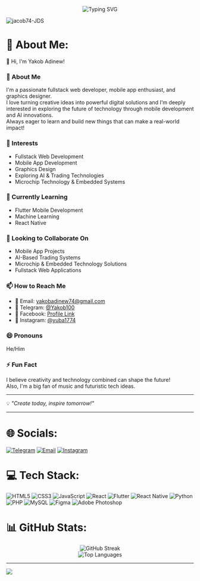 <p align="center">
  <img src="https://readme-typing-svg.demolab.com?font=Fira+Code&size=24&pause=1000&color=0BE8FF&center=true&vCenter=true&multiline=true&width=800&height=100&lines=🌟+Fullstack+Developer+|+Mobile+App+Enthusiast+|+Tech+Explorer+🌟" alt="Typing SVG" />
</p>

<p align="left">
  <img src="https://komarev.com/ghpvc/?username=jacob74-JDS&label=Profile%20views&color=0e75b6&style=flat" alt="jacob74-JDS" />
</p>

# 💫 About Me:
👋 Hi, I'm Yakob Adinew!

### 🚀 About Me
I'm a passionate fullstack web developer, mobile app enthusiast, and graphics designer.  
I love turning creative ideas into powerful digital solutions and I'm deeply interested in exploring the future of technology through mobile development and AI innovations.  
Always eager to learn and build new things that can make a real-world impact!

### 👀 Interests
- Fullstack Web Development
- Mobile App Development
- Graphics Design
- Exploring AI & Trading Technologies
- Microchip Technology & Embedded Systems

### 🌱 Currently Learning
- Flutter Mobile Development
- Machine Learning
- React Native

### 💞 Looking to Collaborate On
- Mobile App Projects
- AI-Based Trading Systems
- Microchip & Embedded Technology Solutions
- Fullstack Web Applications

### 📫 How to Reach Me
- 📧 Email: yakobadinew74@gmail.com
- 📱 Telegram: [@Yakob100](https://t.me/@Yakob100)
- 👤 Facebook: [Profile Link](https://facebook.com/profile.php?id=61566574625983)
- 📸 Instagram: [@yuba1774](https://www.instagram.com/yuba1774?igsh=bTdkbm1lZWZjcHE3)

### 😄 Pronouns
He/Him

### ⚡️ Fun Fact
I believe creativity and technology combined can shape the future!  
Also, I'm a big fan of music and futuristic tech ideas.

---
💡 _"Create today, inspire tomorrow!"_

---

# 🌐 Socials:
[![Telegram](https://img.shields.io/badge/Telegram-2CA5E0?logo=telegram&logoColor=white)](https://t.me/@Yakob100)
[![Email](https://img.shields.io/badge/Email-D14836?logo=gmail&logoColor=white)](mailto:yakobadinew74@gmail.com)
[![Instagram](https://img.shields.io/badge/Instagram-E4405F?logo=instagram&logoColor=white)](https://www.instagram.com/yuba1774?igsh=bTdkbm1lZWZjcHE3)

# 💻 Tech Stack:
![HTML5](https://img.shields.io/badge/html5-%23E34F26.svg?style=for-the-badge&logo=html5&logoColor=white) 
![CSS3](https://img.shields.io/badge/css3-%231572B6.svg?style=for-the-badge&logo=css3&logoColor=white) 
![JavaScript](https://img.shields.io/badge/javascript-%23323330.svg?style=for-the-badge&logo=javascript&logoColor=%23F7DF1E) 
![React](https://img.shields.io/badge/react-%2320232a.svg?style=for-the-badge&logo=react&logoColor=%2361DAFB)
![Flutter](https://img.shields.io/badge/flutter-%2302569B.svg?style=for-the-badge&logo=flutter&logoColor=white)
![React Native](https://img.shields.io/badge/react_native-20232a?style=for-the-badge&logo=react&logoColor=61DAFB)
![Python](https://img.shields.io/badge/python-3670A0?style=for-the-badge&logo=python&logoColor=ffdd54) 
![PHP](https://img.shields.io/badge/php-%23777BB4.svg?style=for-the-badge&logo=php&logoColor=white)
![MySQL](https://img.shields.io/badge/mysql-4479A1.svg?style=for-the-badge&logo=mysql&logoColor=white)
![Figma](https://img.shields.io/badge/figma-%23F24E1E.svg?style=for-the-badge&logo=figma&logoColor=white)
![Adobe Photoshop](https://img.shields.io/badge/Adobe%20Photoshop-31A8FF.svg?style=for-the-badge&logo=Adobe-Photoshop&logoColor=white)

# 📊 GitHub Stats:

<div align="center">

  <!-- Streak Counter -->
  <img src="https://github-readme-streak-stats.herokuapp.com/?user=jacob74-JDS&theme=dark&hide_border=false" alt="GitHub Streak" />
  <br/>

  <!-- Top Languages -->
  <img src="https://github-readme-stats.vercel.app/api/top-langs/?username=jacob74-JDS&layout=compact&theme=dark&hide_border=false&count_private=true" alt="Top Languages" />
</div>

---

[![](https://visitcount.itsvg.in/api?id=jacob74-JDS&icon=9&color=0)](https://visitcount.itsvg.in)

<!-- Proudly created with GPRM ( https://gprm.itsvg.in ) -->
